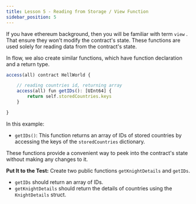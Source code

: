 ```yaml
---
title: Lesson 5 - Reading from Storage / View Function
sidebar_position: 5
---
```


If you have ethereum background, then you will be familiar with term `view` .
That ensure they won't modify the contract's state. These functions are used solely for reading data from the contract's state.

In flow, we also create similar functions, which have function declaration and a return type.

```jsx
access(all) contract HellWorld {

	// reading countries id, returning array
	access(all) fun getIDs(): [UInt64] {
		return self.storedCountries.keys
	}

}

```

In this example:

- `getIDs()`: This function returns an array of IDs of stored countries by accessing the keys of the `storedCountries` dictionary.

These functions provide a convenient way to peek into the contract's state without making any changes to it.

**Put It to the Test:**
Create two public functions `getKnightDetails` and `getIDs`.

- `getIDs` should return an array of IDs.
- `getKnightDetails` should return the details of countries using the `KnightDetails` struct.
